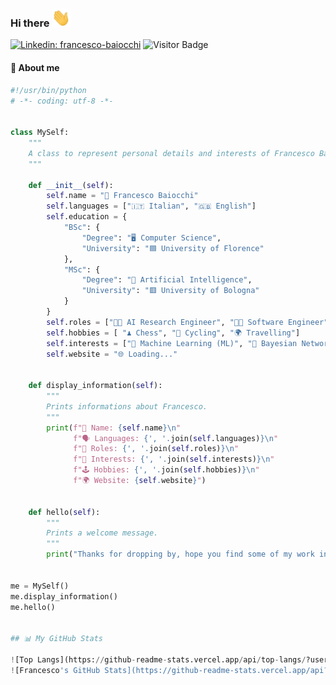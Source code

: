 ### Hi there <img src="https://github.com/francescobaio/francescobaio/blob/main/wave.gif" width="30px">
[![Linkedin: francesco-baiocchi](https://img.shields.io/badge/-Francesco%20Baiocchi-blue?style=flat-square&logo=Linkedin&logoColor=white&link=https://www.linkedin.com/in/francesco-baiocchi-1aa2a2276/)](https://www.linkedin.com/in/francesco-baiocchi-1aa2a2276/)
![Visitor Badge](https://visitor-badge.laobi.icu/badge?page_id=francescobaio)

#### 👨 About me
```python
#!/usr/bin/python
# -*- coding: utf-8 -*-


class MySelf:
    """
    A class to represent personal details and interests of Francesco Baiocchi.
    """

    def __init__(self):
        self.name = "👀 Francesco Baiocchi"
        self.languages = ["🇮🇹 Italian", "🇬🇧 English"]
        self.education = {
            "BSc": {
                "Degree": "🖥️ Computer Science",
                "University": "🟦 University of Florence"
            },
            "MSc": {
                "Degree": "🤖 Artificial Intelligence",
                "University": "🟥 University of Bologna"
            }
        }
        self.roles = ["👨‍🔬 AI Research Engineer", "🧑‍💻 Software Engineer"]
        self.hobbies = [ "♟️ Chess", "🚴 Cycling", "🌍 Travelling"]
        self.interests = ["💬 Machine Learning (ML)", "🌳 Bayesian Networks (BNs)"]
        self.website = "🌐 Loading..."


    def display_information(self):
        """
        Prints informations about Francesco.
        """
        print(f"👤 Name: {self.name}\n"
              f"🗣️ Languages: {', '.join(self.languages)}\n"
              f"💼 Roles: {', '.join(self.roles)}\n"
              f"🎯 Interests: {', '.join(self.interests)}\n"
              f"🕹️ Hobbies: {', '.join(self.hobbies)}\n"
              f"🌍 Website: {self.website}")


    def hello(self):
        """
        Prints a welcome message.
        """
        print("Thanks for dropping by, hope you find some of my work interesting.")


me = MySelf()
me.display_information()
me.hello()


## 📊 My GitHub Stats

![Top Langs](https://github-readme-stats.vercel.app/api/top-langs/?username=francescobaio&hide=html&nocache=1)
![Francesco's GitHub Stats](https://github-readme-stats.vercel.app/api?username=francescobaio&count_private=true&show_icons=true&line_height=33&nocache=1)






